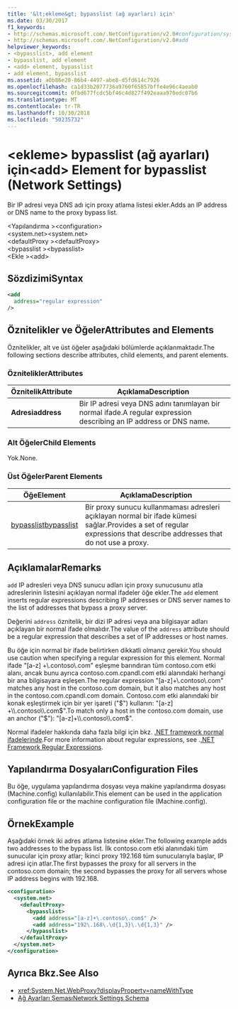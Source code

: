```yaml
---
title: '&lt;ekleme&gt; bypasslist (ağ ayarları) için'
ms.date: 03/30/2017
f1_keywords:
- http://schemas.microsoft.com/.NetConfiguration/v2.0#configuration/system.net/defaultProxy/bypasslist/add
- http://schemas.microsoft.com/.NetConfiguration/v2.0#add
helpviewer_keywords:
- <bypasslist>, add element
- bypasslist, add element
- <add> element, bypasslist
- add element, bypasslist
ms.assetid: a0b86e28-86b4-4497-abe8-d5fd614c7926
ms.openlocfilehash: ca1d33b2077736a9760f65857bffe4e96c4aeab0
ms.sourcegitcommit: 0fbd677fcdc5bf46c4d827f492eaaa970edc07b6
ms.translationtype: MT
ms.contentlocale: tr-TR
ms.lasthandoff: 10/30/2018
ms.locfileid: "50235732"
---
```

# <a name="ltaddgt-element-for-bypasslist-network-settings"></a><span data-ttu-id="a352a-102">&lt;ekleme&gt; bypasslist (ağ ayarları) için</span><span class="sxs-lookup"><span data-stu-id="a352a-102">&lt;add&gt; Element for bypasslist (Network Settings)</span></span>
<span data-ttu-id="a352a-103">Bir IP adresi veya DNS adı için proxy atlama listesi ekler.</span><span class="sxs-lookup"><span data-stu-id="a352a-103">Adds an IP address or DNS name to the proxy bypass list.</span></span>  
  
 <span data-ttu-id="a352a-104">\<Yapılandırma ></span><span class="sxs-lookup"><span data-stu-id="a352a-104">\<configuration></span></span>  
<span data-ttu-id="a352a-105">\<system.net></span><span class="sxs-lookup"><span data-stu-id="a352a-105">\<system.net></span></span>  
<span data-ttu-id="a352a-106">\<defaultProxy ></span><span class="sxs-lookup"><span data-stu-id="a352a-106">\<defaultProxy></span></span>  
<span data-ttu-id="a352a-107">\<bypasslist ></span><span class="sxs-lookup"><span data-stu-id="a352a-107">\<bypasslist></span></span>  
<span data-ttu-id="a352a-108">\<Ekle ></span><span class="sxs-lookup"><span data-stu-id="a352a-108">\<add></span></span>  
  
## <a name="syntax"></a><span data-ttu-id="a352a-109">Sözdizimi</span><span class="sxs-lookup"><span data-stu-id="a352a-109">Syntax</span></span>  
  
```xml  
<add   
  address="regular expression"   
/>  
```  
  
## <a name="attributes-and-elements"></a><span data-ttu-id="a352a-110">Öznitelikler ve Öğeler</span><span class="sxs-lookup"><span data-stu-id="a352a-110">Attributes and Elements</span></span>  
 <span data-ttu-id="a352a-111">Öznitelikler, alt ve üst öğeler aşağıdaki bölümlerde açıklanmaktadır.</span><span class="sxs-lookup"><span data-stu-id="a352a-111">The following sections describe attributes, child elements, and parent elements.</span></span>  
  
### <a name="attributes"></a><span data-ttu-id="a352a-112">Öznitelikler</span><span class="sxs-lookup"><span data-stu-id="a352a-112">Attributes</span></span>  
  
|<span data-ttu-id="a352a-113">**Öznitelik**</span><span class="sxs-lookup"><span data-stu-id="a352a-113">**Attribute**</span></span>|<span data-ttu-id="a352a-114">**Açıklama**</span><span class="sxs-lookup"><span data-stu-id="a352a-114">**Description**</span></span>|  
|-------------------|---------------------|  
|<span data-ttu-id="a352a-115">**Adresi**</span><span class="sxs-lookup"><span data-stu-id="a352a-115">**address**</span></span>|<span data-ttu-id="a352a-116">Bir IP adresi veya DNS adını tanımlayan bir normal ifade.</span><span class="sxs-lookup"><span data-stu-id="a352a-116">A regular expression describing an IP address or DNS name.</span></span>|  
  
### <a name="child-elements"></a><span data-ttu-id="a352a-117">Alt Öğeler</span><span class="sxs-lookup"><span data-stu-id="a352a-117">Child Elements</span></span>  
 <span data-ttu-id="a352a-118">Yok.</span><span class="sxs-lookup"><span data-stu-id="a352a-118">None.</span></span>  
  
### <a name="parent-elements"></a><span data-ttu-id="a352a-119">Üst Öğeler</span><span class="sxs-lookup"><span data-stu-id="a352a-119">Parent Elements</span></span>  
  
|<span data-ttu-id="a352a-120">**Öğe**</span><span class="sxs-lookup"><span data-stu-id="a352a-120">**Element**</span></span>|<span data-ttu-id="a352a-121">**Açıklama**</span><span class="sxs-lookup"><span data-stu-id="a352a-121">**Description**</span></span>|  
|-----------------|---------------------|  
|[<span data-ttu-id="a352a-122">bypasslist</span><span class="sxs-lookup"><span data-stu-id="a352a-122">bypasslist</span></span>](../../../../../docs/framework/configure-apps/file-schema/network/bypasslist-element-network-settings.md)|<span data-ttu-id="a352a-123">Bir proxy sunucu kullanmaması adresleri açıklayan normal bir ifade kümesi sağlar.</span><span class="sxs-lookup"><span data-stu-id="a352a-123">Provides a set of regular expressions that describe addresses that do not use a proxy.</span></span>|  
  
## <a name="remarks"></a><span data-ttu-id="a352a-124">Açıklamalar</span><span class="sxs-lookup"><span data-stu-id="a352a-124">Remarks</span></span>  
 <span data-ttu-id="a352a-125">`add` IP adresleri veya DNS sunucu adları için proxy sunucusunu atla adreslerinin listesini açıklayan normal ifadeler öğe ekler.</span><span class="sxs-lookup"><span data-stu-id="a352a-125">The `add` element inserts regular expressions describing IP addresses or DNS server names to the list of addresses that bypass a proxy server.</span></span>  
  
 <span data-ttu-id="a352a-126">Değerini `address` öznitelik, bir dizi IP adresi veya ana bilgisayar adları açıklayan bir normal ifade olmalıdır.</span><span class="sxs-lookup"><span data-stu-id="a352a-126">The value of the `address` attribute should be a regular expression that describes a set of IP addresses or host names.</span></span>  
  
 <span data-ttu-id="a352a-127">Bu öğe için normal bir ifade belirtirken dikkatli olmanız gerekir.</span><span class="sxs-lookup"><span data-stu-id="a352a-127">You should use caution when specifying a regular expression for this element.</span></span> <span data-ttu-id="a352a-128">Normal ifade "[a-z] +\\.contoso\\.com" eşleşme barındıran tüm contoso.com etki alanı, ancak bunu ayrıca contoso.com.cpandl.com etki alanındaki herhangi bir ana bilgisayara eşleşen.</span><span class="sxs-lookup"><span data-stu-id="a352a-128">The regular expression "[a-z]+\\.contoso\\.com" matches any host in the contoso.com domain, but it also matches any host in the contoso.com.cpandl.com domain.</span></span> <span data-ttu-id="a352a-129">Contoso.com etki alanındaki bir konak eşleştirmek için bir yer işareti ("$") kullanın: "[a-z] +\\.contoso\\.com$".</span><span class="sxs-lookup"><span data-stu-id="a352a-129">To match only a host in the contoso.com domain, use an anchor ("$"): "[a-z]+\\.contoso\\.com$".</span></span>  
  
 <span data-ttu-id="a352a-130">Normal ifadeler hakkında daha fazla bilgi için bkz. [.NET framework normal ifadelerinde](../../../../../docs/standard/base-types/regular-expressions.md).</span><span class="sxs-lookup"><span data-stu-id="a352a-130">For more information about regular expressions, see .[.NET Framework Regular Expressions](../../../../../docs/standard/base-types/regular-expressions.md).</span></span>  
  
## <a name="configuration-files"></a><span data-ttu-id="a352a-131">Yapılandırma Dosyaları</span><span class="sxs-lookup"><span data-stu-id="a352a-131">Configuration Files</span></span>  
 <span data-ttu-id="a352a-132">Bu öğe, uygulama yapılandırma dosyası veya makine yapılandırma dosyası (Machine.config) kullanılabilir.</span><span class="sxs-lookup"><span data-stu-id="a352a-132">This element can be used in the application configuration file or the machine configuration file (Machine.config).</span></span>  
  
## <a name="example"></a><span data-ttu-id="a352a-133">Örnek</span><span class="sxs-lookup"><span data-stu-id="a352a-133">Example</span></span>  
 <span data-ttu-id="a352a-134">Aşağıdaki örnek iki adres atlama listesine ekler.</span><span class="sxs-lookup"><span data-stu-id="a352a-134">The following example adds two addresses to the bypass list.</span></span> <span data-ttu-id="a352a-135">İlk contoso.com etki alanındaki tüm sunucular için proxy atlar; İkinci proxy 192.168 tüm sunucularıyla başlar, IP adresi için atlar.</span><span class="sxs-lookup"><span data-stu-id="a352a-135">The first bypasses the proxy for all servers in the contoso.com domain; the second bypasses the proxy for all servers whose IP address begins with 192.168.</span></span>  
  
```xml  
<configuration>  
  <system.net>  
    <defaultProxy>  
      <bypasslist>  
        <add address="[a-z]+\.contoso\.com$" />  
        <add address="192\.168\.\d{1,3}\.\d{1,3}" />  
      </bypasslist>  
    </defaultProxy>  
  </system.net>  
</configuration>  
```  
  
## <a name="see-also"></a><span data-ttu-id="a352a-136">Ayrıca Bkz.</span><span class="sxs-lookup"><span data-stu-id="a352a-136">See Also</span></span>  
- <xref:System.Net.WebProxy?displayProperty=nameWithType>  
- [<span data-ttu-id="a352a-137">Ağ Ayarları Şeması</span><span class="sxs-lookup"><span data-stu-id="a352a-137">Network Settings Schema</span></span>](../../../../../docs/framework/configure-apps/file-schema/network/index.md)
